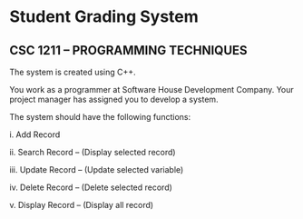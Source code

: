 # Student Grading System

## CSC 1211 – PROGRAMMING TECHNIQUES

The system is created using C++.

You work as a programmer at Software House Development Company. Your project manager has assigned you to develop a system.

The system should have the following functions:

i. Add Record

ii. Search Record – (Display selected record)

iii. Update Record – (Update selected variable)

iv. Delete Record – (Delete selected record)

v. Display Record – (Display all record)
